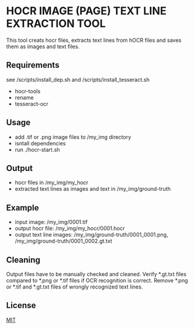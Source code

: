 # HOCR IMAGE (PAGE) TEXT LINE EXTRACTION TOOL

This tool creats hocr files, extracts text lines from hOCR files and saves them as images and text files.

## Requirements

see /scripts/install_dep.sh and /scripts/install_tesseract.sh

* hocr-tools
* rename
* tesseract-ocr

## Usage

* add .tif or .png image files to /my_img directory
* isntall dependencies
* run ./hocr-start.sh

## Output

* hocr files in /my_img/my_hocr
* extracted text lines as images and text in /my_img/ground-truth

## Example

* input image: /my_img/0001.tif
* output hocr file: /my_img/my_hocr/0001.hocr
* output text line images: /my_img/ground-truth/0001_0001.png, /my_img/ground-truth/0001_0002.gt.txt

## Cleaning

Output files have to be manually checked and cleaned. Verify *.gt.txt files compared to *.png or *.tif files if OCR recognition is correct. Remove *.png or *.tif and *.gt.txt files of wrongly recognized text lines.

## License
[MIT](LICENSE)

